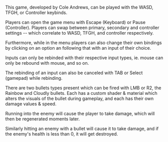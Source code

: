 This game, developed by Cole Andrews, can be played with the WASD, TFGH, or Controller keybinds. 

Players can open the game menu with Escape (Keyboard) or Pause (Controller). Players can swap between primary, secondary and controller settings -- which correlate to WASD, TFGH, and controller respectively. 

Furthermore, while in the menu players can also change their own bindings by clicking on an option an following that with an input of their choice. 

Inputs can only be rebinded with their respective input types, ie. mouse can only be rebound with mouse, and so on. 

The rebinding of an input can also be canceled with TAB or Select (gamepad) while rebinding. 

There are two bullets types present which can be fired with LMB or R2, the Rainbow and Cloudly bullets. Each has a custom shader & material which alters the visuals of the bullet during gameplay, 
and each has their own damage values & speed. 

Running into the enemy will cause the player to take damage, which will then be regenerated moments later.

Similarly hitting an enemy with a bullet will cause it to take damage, and if the enemy's health is less than 0, it will get destroyed. 